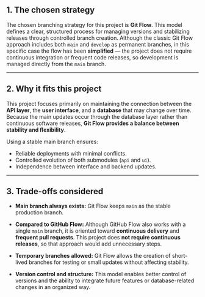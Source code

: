 ## **1. The chosen strategy**

The chosen branching strategy for this project is **Git Flow**.
This model defines a clear, structured process for managing versions and stabilizing releases through controlled branch creation.
Although the classic Git Flow approach includes both `main` and `develop` as permanent branches, in this specific case the flow has been **simplified** — the project does not require continuous integration or frequent code releases, so development is managed directly from the `main` branch.

---

## **2. Why it fits this project**

This project focuses primarily on maintaining the connection between the **API layer**, the **user interface**, and a **database** that may change over time.
Because the main updates occur through the database layer rather than continuous software releases, **Git Flow provides a balance between stability and flexibility**.

Using a stable main branch ensures:
- Reliable deployments with minimal conflicts.
- Controlled evolution of both submodules (`api` and `ui`).
- Independence between interface and backend updates.

---

## **3. Trade-offs considered**

- **Main branch always exists:**
  Git Flow keeps `main` as the stable production branch.

- **Compared to GitHub Flow:**
  Although GitHub Flow also works with a single `main` branch, it is oriented toward **continuous delivery** and **frequent pull requests**.
  This project does **not require continuous releases**, so that approach would add unnecessary steps.

- **Temporary branches allowed:**
  Git Flow allows the creation of short-lived branches for testing or small updates without affecting stability.

- **Version control and structure:**
  This model enables better control of versions and the ability to integrate future features or database-related changes in an organized way.

